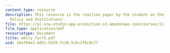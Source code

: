 ```yaml
---
content_type: resource
description: This resource is the reaction paper by the student on the topic 'Disaster
  Policy and Institutions'.
file: https://ol-ocw-studio-app-production.s3.amazonaws.com/courses/11-941-disaster-vulnerability-and-resilience-spring-2005/26ef84e1bd5193297c205cbc2f8c9c77_emily_farr5.pdf
file_type: application/pdf
resourcetype: Document
title: emily_farr5.pdf
uid: 26ef84e1-bd51-9329-7c20-5cbc2f8c9c77
---
```

